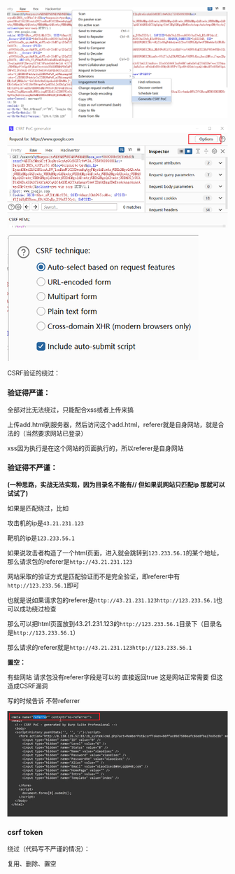 <img src="assets/image-20250823213011075.png" alt="image-20250823213011075" style="zoom:67%;" />

![image-20250823213055869](assets/image-20250823213055869.png)

![image-20250823213121257](assets/image-20250823213121257.png)

CSRF验证的绕过：

### 验证得严谨：

全部对比无法绕过，只能配合xss或者上传来搞

上传add.html到服务器，然后访问这个add.html，referer就是自身网站，就是合法的（当然要求网站已登录）

xss因为执行是在这个网站的页面执行的，所以referer是自身网站



### 验证得不严谨：

**(一种思路，实战无法实现，因为目录名不能有//  但如果说网站只匹配ip 那就可以试试了)**

如果是匹配绕过，比如

攻击机的ip是`43.21.231.123`

靶机的ip是`123.233.56.1`

如果说攻击者构造了一个html页面，进入就会跳转到`123.233.56.1`的某个地址，那么请求包的referer是`http://43.21.231.123`

网站采取的验证方式是匹配验证而不是完全验证，即referer中有`http://123.233.56.1`即可

也就是说如果请求包的referer是`http://43.21.231.123http://123.233.56.1`也可以成功绕过检查

那么可以把html页面放到43.21.231.123的`http://123.233.56.1`目录下（目录名是`http://123.233.56.1`）

那么请求的referer就是`http://43.21.231.123http://123.233.56.1`





**置空：**

有些网站 请求包没有referer字段是可以的 直接返回true 这是网站正常需要 但这造成CSRF漏洞

写的时候告诉 不带referrer

![image-20250823221642276](assets/image-20250823221642276.png)



### csrf token



绕过（代码写不严谨的情况）：

复用、删除、置空